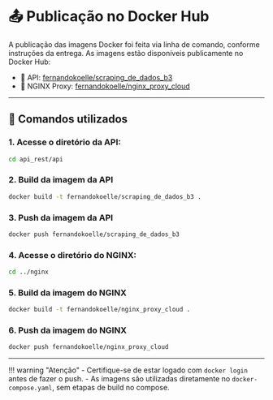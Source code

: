 # 📤 Publicação no Docker Hub

A publicação das imagens Docker foi feita via linha de comando, conforme instruções da entrega. As imagens estão disponíveis publicamente no Docker Hub:

- 🔗 API: [fernandokoelle/scraping_de_dados_b3](https://hub.docker.com/r/fernandokoelle/scraping_de_dados_b3)
- 🔗 NGINX Proxy: [fernandokoelle/nginx_proxy_cloud](https://hub.docker.com/r/fernandokoelle/nginx_proxy_cloud)

---

## 🔧 Comandos utilizados

### 1. Acesse o diretório da API:

```bash
cd api_rest/api
```

### 2. Build da imagem da API

```bash
docker build -t fernandokoelle/scraping_de_dados_b3 .
```

### 3. Push da imagem da API

```bash
docker push fernandokoelle/scraping_de_dados_b3
```

### 4. Acesse o diretório do NGINX:

```bash
cd ../nginx
```

### 5. Build da imagem do NGINX

```bash
docker build -t fernandokoelle/nginx_proxy_cloud .
```

### 6. Push da imagem do NGINX

```bash
docker push fernandokoelle/nginx_proxy_cloud
```

---

!!! warning "Atenção"
    - Certifique-se de estar logado com `docker login` antes de fazer o push.
    - As imagens são utilizadas diretamente no `docker-compose.yaml`, sem etapas de build no compose.